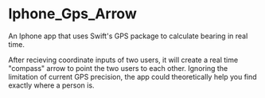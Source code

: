 # Iphone_Gps_Arrow
An Iphone app that uses Swift's GPS package to calculate bearing in real time.

After recieving coordinate inputs of two users, it will create a real time "compass" arrow to point the two users to each other. Ignoring the limitation of current GPS precision, the app could theoretically help you find exactly where a person is.
